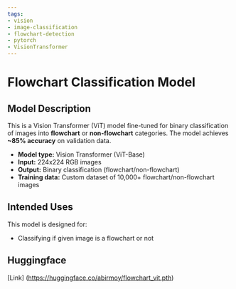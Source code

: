 ```yaml
---
tags:
- vision
- image-classification
- flowchart-detection
- pytorch
- VisionTransformer
---
```


# Flowchart Classification Model

## Model Description

This is a Vision Transformer (ViT) model fine-tuned for binary classification of images into **flowchart** or **non-flowchart** categories. The model achieves **~85% accuracy** on validation data.

- **Model type:** Vision Transformer (ViT-Base)
- **Input:** 224x224 RGB images
- **Output:** Binary classification (flowchart/non-flowchart)
- **Training data:** Custom dataset of 10,000+ flowchart/non-flowchart images

## Intended Uses

This model is designed for:

- Classifying if given image is a flowchart or not


## Huggingface
[Link] (https://huggingface.co/abirmoy/flowchart_vit.pth)
